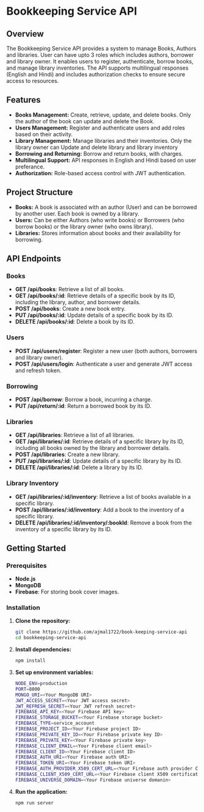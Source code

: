 # Bookkeeping Service API

## Overview

The Bookkeeping Service API provides a system to manage Books, Authors and libraries. User can have upto 3 roles which includes authors, borrower and library owner. It enables users to register, authenticate, borrow books, and manage library inventories. The API supports multilingual responses (English and Hindi) and includes authorization checks to ensure secure access to resources.

## Features

- **Books Management:** Create, retrieve, update, and delete books. Only the author of the book can update and delete the Book.
- **Users Management:** Register and authenticate users and add roles based on their activity.
- **Library Management:** Manage libraries and their inventories. Only the library owner can Update and delete library and library inventory
- **Borrowing and Returning:** Borrow and return books, with charges.
- **Multilingual Support:** API responses in English and Hindi based on user preferance.
- **Authorization:** Role-based access control with JWT authentication.

## Project Structure

- **Books:** A book is associated with an author (User) and can be borrowed by another user. Each book is owned by a library.
- **Users:** Can be either Authors (who write books) or Borrowers (who borrow books) or the library owner (who owns library).
- **Libraries:** Stores information about books and their availability for borrowing.

## API Endpoints

### Books

- **GET /api/books**: Retrieve a list of all books.
- **GET /api/books/:id**: Retrieve details of a specific book by its ID, including the library, author, and borrower details.
- **POST /api/books**: Create a new book entry.
- **PUT /api/books/:id**: Update details of a specific book by its ID.
- **DELETE /api/books/:id**: Delete a book by its ID.

### Users

- **POST /api/users/register**: Register a new user (both authors, borrowers and library owner).
- **POST /api/users/login**: Authenticate a user and generate  JWT access and refresh token.

### Borrowing

- **POST /api/borrow**: Borrow a book, incurring a charge.
- **PUT /api/return/:id**: Return a borrowed book by its ID.

### Libraries

- **GET /api/libraries**: Retrieve a list of all libraries.
- **GET /api/libraries/:id**: Retrieve details of a specific library by its ID, including all books owned by the library and borrower details.
- **POST /api/libraries**: Create a new library.
- **PUT /api/libraries/:id**: Update details of a specific library by its ID.
- **DELETE /api/libraries/:id**: Delete a library by its ID.

### Library Inventory

- **GET /api/libraries/:id/inventory**: Retrieve a list of books available in a specific library.
- **POST /api/libraries/:id/inventory**: Add a book to the inventory of a specific library.
- **DELETE /api/libraries/:id/inventory/:bookId**: Remove a book from the inventory of a specific library by its ID.

## Getting Started

### Prerequisites

- **Node.js** 
- **MongoDB** 
- **Firebase**: For storing book cover images.

### Installation

1. **Clone the repository:**

   ```bash
   git clone https://github.com/ajmal1722/book-keeping-service-api
   cd bookkeeping-service-api

2. **Install dependencies:**

   ```bash
   npm install

3. **Set up environment variables:**

   ```bash
   NODE_ENV=production
   PORT=8000
   MONGO_URI=<Your MongoDB URI>
   JWT_ACCESS_SECRET=<Your JWT access secret>
   JWT_REFRESH_SECRET=<Your JWT refresh secret>
   FIREBASE_API_KEY=<Your Firebase API key>
   FIREBASE_STORAGE_BUCKET=<Your Firebase storage bucket>
   FIREBASE_TYPE=service_account
   FIREBASE_PROJECT_ID=<Your Firebase project ID>
   FIREBASE_PRIVATE_KEY_ID=<Your Firebase private key ID>
   FIREBASE_PRIVATE_KEY=<Your Firebase private key>
   FIREBASE_CLIENT_EMAIL=<Your Firebase client email>
   FIREBASE_CLIENT_ID=<Your Firebase client ID>
   FIREBASE_AUTH_URI=<Your Firebase auth URI>
   FIREBASE_TOKEN_URI=<Your Firebase token URI>
   FIREBASE_AUTH_PROVIDER_X509_CERT_URL=<Your Firebase auth provider CERT URL>
   FIREBASE_CLIENT_X509_CERT_URL=<Your Firebase client X509 certificate URL>
   FIREBASE_UNIVERSE_DOMAIN=<Your Firebase universe domanin>

4. **Run the application:**

   ```bash
   npm run server
